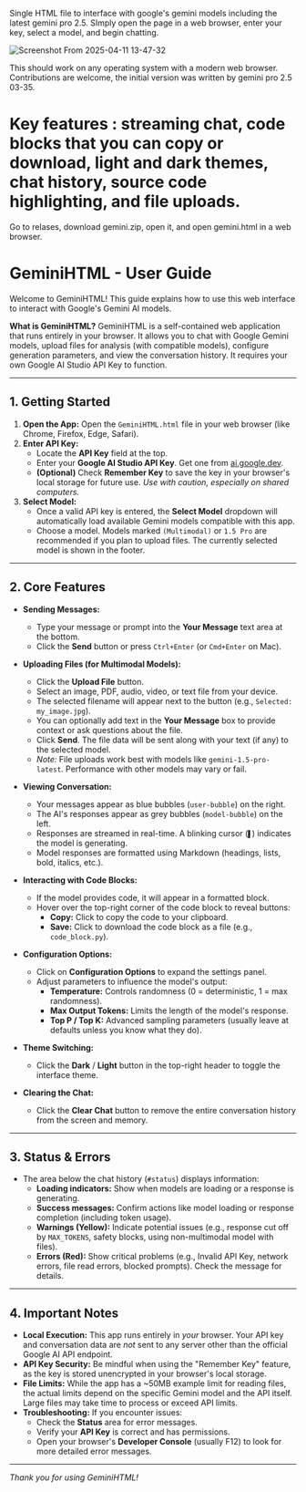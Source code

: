 Single HTML file to interface with google's gemini models including the latest gemini pro 2.5. 
SImply open the page in a web browser, enter your key, select a model, and begin chatting.

![Screenshot From 2025-04-11 13-47-32](https://github.com/user-attachments/assets/ee36b21e-9a7e-446f-9487-c92f5d6e1bc9)

This should work on any operating system with a modern web browser.
Contributions are welcome, the initial version was written by gemini pro 2.5 03-35.

# Key features : streaming chat, code blocks that you can copy or download, light and dark themes, chat history, source code highlighting, and file uploads.

Go to relases, download gemini.zip, open it, and open gemini.html in a web browser.

# GeminiHTML - User Guide

Welcome to GeminiHTML! This guide explains how to use this web interface to interact with Google's Gemini AI models.

**What is GeminiHTML?**
GeminiHTML is a self-contained web application that runs entirely in your browser. It allows you to chat with Google Gemini models, upload files for analysis (with compatible models), configure generation parameters, and view the conversation history. It requires your own Google AI Studio API Key to function.

---

## 1. Getting Started

1.  **Open the App:** Open the `GeminiHTML.html` file in your web browser (like Chrome, Firefox, Edge, Safari).
2.  **Enter API Key:**
    *   Locate the **API Key** field at the top.
    *   Enter your **Google AI Studio API Key**. Get one from [ai.google.dev](https://ai.google.dev/).
    *   **(Optional)** Check **Remember Key** to save the key in your browser's local storage for future use. *Use with caution, especially on shared computers.*
3.  **Select Model:**
    *   Once a valid API key is entered, the **Select Model** dropdown will automatically load available Gemini models compatible with this app.
    *   Choose a model. Models marked `(Multimodal)` or `1.5 Pro` are recommended if you plan to upload files. The currently selected model is shown in the footer.

---

## 2. Core Features

*   **Sending Messages:**
    *   Type your message or prompt into the **Your Message** text area at the bottom.
    *   Click the **Send** button or press `Ctrl+Enter` (or `Cmd+Enter` on Mac).

*   **Uploading Files (for Multimodal Models):**
    *   Click the **Upload File** button.
    *   Select an image, PDF, audio, video, or text file from your device.
    *   The selected filename will appear next to the button (e.g., `Selected: my_image.jpg`).
    *   You can optionally add text in the **Your Message** box to provide context or ask questions about the file.
    *   Click **Send**. The file data will be sent along with your text (if any) to the selected model.
    *   *Note:* File uploads work best with models like `gemini-1.5-pro-latest`. Performance with other models may vary or fail.

*   **Viewing Conversation:**
    *   Your messages appear as blue bubbles (`user-bubble`) on the right.
    *   The AI's responses appear as grey bubbles (`model-bubble`) on the left.
    *   Responses are streamed in real-time. A blinking cursor (`▌`) indicates the model is generating.
    *   Model responses are formatted using Markdown (headings, lists, bold, italics, etc.).

*   **Interacting with Code Blocks:**
    *   If the model provides code, it will appear in a formatted block.
    *   Hover over the top-right corner of the code block to reveal buttons:
        *   **Copy:** Click to copy the code to your clipboard.
        *   **Save:** Click to download the code block as a file (e.g., `code_block.py`).

*   **Configuration Options:**
    *   Click on **Configuration Options** to expand the settings panel.
    *   Adjust parameters to influence the model's output:
        *   **Temperature:** Controls randomness (0 = deterministic, 1 = max randomness).
        *   **Max Output Tokens:** Limits the length of the model's response.
        *   **Top P / Top K:** Advanced sampling parameters (usually leave at defaults unless you know what they do).

*   **Theme Switching:**
    *   Click the **Dark** / **Light** button in the top-right header to toggle the interface theme.

*   **Clearing the Chat:**
    *   Click the **Clear Chat** button to remove the entire conversation history from the screen and memory.

---

## 3. Status & Errors

*   The area below the chat history (`#status`) displays information:
    *   **Loading indicators:** Show when models are loading or a response is generating.
    *   **Success messages:** Confirm actions like model loading or response completion (including token usage).
    *   **Warnings (Yellow):** Indicate potential issues (e.g., response cut off by `MAX_TOKENS`, safety blocks, using non-multimodal model with files).
    *   **Errors (Red):** Show critical problems (e.g., Invalid API Key, network errors, file read errors, blocked prompts). Check the message for details.

---

## 4. Important Notes

*   **Local Execution:** This app runs entirely in *your* browser. Your API key and conversation data are *not* sent to any server other than the official Google AI API endpoint.
*   **API Key Security:** Be mindful when using the "Remember Key" feature, as the key is stored unencrypted in your browser's local storage.
*   **File Limits:** While the app has a ~50MB example limit for reading files, the actual limits depend on the specific Gemini model and the API itself. Large files may take time to process or exceed API limits.
*   **Troubleshooting:** If you encounter issues:
    *   Check the **Status** area for error messages.
    *   Verify your **API Key** is correct and has permissions.
    *   Open your browser's **Developer Console** (usually F12) to look for more detailed error messages.

---

*Thank you for using GeminiHTML!*

